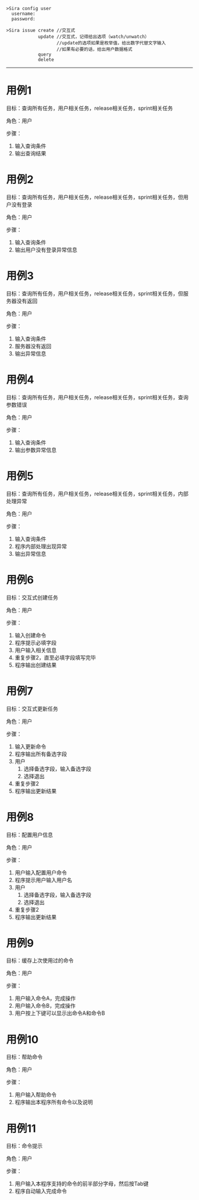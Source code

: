 ```code
>Sira config user
  username:
  password:

>Sira issue create //交互式
            update //交互式，记得给出选项（watch/unwatch）
                   //update的选项如果是枚举值，给出数字代替文字输入
                   //如果有必要的话，给出用户数据格式
            query
            delete
```
---
# 用例1
目标：查询所有任务，用户相关任务，release相关任务，sprint相关任务

角色：用户

步骤：

1. 输入查询条件
2. 输出查询结果

# 用例2
目标：查询所有任务，用户相关任务，release相关任务，sprint相关任务，但用户没有登录

角色：用户

步骤：

1. 输入查询条件
2. 输出用户没有登录异常信息

# 用例3
目标：查询所有任务，用户相关任务，release相关任务，sprint相关任务，但服务器没有返回

角色：用户

步骤：

1. 输入查询条件
2. 服务器没有返回
2. 输出异常信息

# 用例4
目标：查询所有任务，用户相关任务，release相关任务，sprint相关任务，查询参数错误

角色：用户

步骤：

1. 输入查询条件
2. 输出参数异常信息

# 用例5
目标：查询所有任务，用户相关任务，release相关任务，sprint相关任务，内部处理异常

角色：用户

步骤：

1. 输入查询条件
2. 程序内部处理出现异常
3. 输出异常信息

# 用例6
目标：交互式创建任务

角色：用户

步骤：

1. 输入创建命令
2. 程序提示必填字段
3. 用户输入相关信息
4. 重复步骤2，直至必填字段填写完毕
5. 程序输出创建结果

# 用例7
目标：交互式更新任务

角色：用户

步骤：

1. 输入更新命令
2. 程序输出所有备选字段
3. 用户
    1. 选择备选字段，输入备选字段
    2. 选择退出
4. 重复步骤2
5. 程序输出更新结果

# 用例8
目标：配置用户信息

角色：用户

步骤：

1. 用户输入配置用户命令
2. 程序提示用户输入用户名
3. 用户
    1. 选择备选字段，输入备选字段
    2. 选择退出
4. 重复步骤2
5. 程序输出更新结果

# 用例9
目标：缓存上次使用过的命令

角色：用户

步骤：

1. 用户输入命令A，完成操作
2. 用户输入命令B，完成操作
3. 用户按上下键可以显示出命令A和命令B

# 用例10
目标：帮助命令

角色：用户

步骤：

1. 用户输入帮助命令
2. 程序输出本程序所有命令以及说明

# 用例11
目标：命令提示

角色：用户

步骤：

1. 用户输入本程序支持的命令的前半部分字母，然后按Tab键
2. 程序自动输入完成命令
